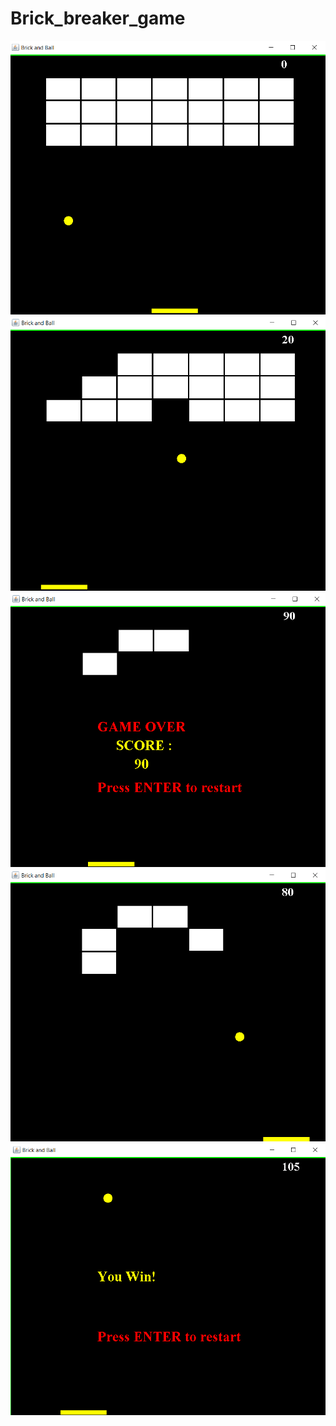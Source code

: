# Brick_breaker_game
![](images/Screenshot%20(7).png)
![](images/Screenshot%20(8).png)
![](images/Screenshot%20(6).png)
![](images/Screenshot%20(9).png)
![](images/Screenshot%20(10).png)
